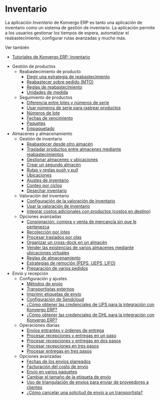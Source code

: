 # Inventario

La aplicación _Inventario_ de Konvergo ERP es tanto una aplicación de inventario como
un sistema de gestión de inventario. La aplicación permite a los usuarios
gestionar los tiempos de espera, automatizar el reabastecimiento, configurar
rutas avanzadas y mucho más.

<div class="alert alert-secondary">
<p class="alert-title">
Ver también</p><ul>
<li><p><a href="https://www.odoo.com/slides/inventory-24">Tutoriales de Konvergo ERP: Inventario</a></p></li>
</ul>
</div>

  * Gestión de productos
    * Reabastecimiento de producto
      * [Elegir una estrategia de reabastecimiento](inventory/product_management/product_replenishment/strategies)
      * [Reabastecer sobre pedido (MTO)](inventory/product_management/product_replenishment/mto)
      * [Reglas de reabastecimiento](inventory/product_management/product_replenishment/reordering_rules)
      * [Unidades de medida](inventory/product_management/product_replenishment/uom)
    * Seguimiento de productos
      * [Diferencia entre lotes y números de serie](inventory/product_management/product_tracking/differences)
      * [Usar números de serie para rastrear productos](inventory/product_management/product_tracking/serial_numbers)
      * [Números de lote](inventory/product_management/product_tracking/lots)
      * [Fechas de vencimiento](inventory/product_management/product_tracking/expiration_dates)
      * [Paquetes](inventory/product_management/product_tracking/package)
      * [Empaquetado](inventory/product_management/product_tracking/packaging)
  * Almacenes y almacenamiento
    * Gestión de inventario
      * [Reabastecer desde otro almacén](inventory/warehouses_storage/inventory_management/resupply_warehouses)
      * [Trasladar productos entre almacenes mediante reabastecimientos](inventory/warehouses_storage/inventory_management/warehouse_replenishment_transfer)
      * [Gestionar almacenes y ubicaciones](inventory/warehouses_storage/inventory_management/warehouses_locations)
      * [Crear un segundo almacén](inventory/warehouses_storage/inventory_management/create_a_second_warehouse)
      * [Rutas y reglas push y pull](inventory/warehouses_storage/inventory_management/use_routes)
      * [Ubicaciones](inventory/warehouses_storage/inventory_management/use_locations)
      * [Ajustes de inventario](inventory/warehouses_storage/inventory_management/count_products)
      * [Conteo por ciclos](inventory/warehouses_storage/inventory_management/cycle_counts)
      * [Desechar inventario](inventory/warehouses_storage/inventory_management/scrap_inventory)
    * Valoración del inventario
      * [Configuración de la valoración de inventario](inventory/warehouses_storage/inventory_valuation/inventory_valuation_config)
      * [Usar la valoración de inventario](inventory/warehouses_storage/inventory_valuation/using_inventory_valuation)
      * [Integrar costos adicionales con productos (costos en destino)](inventory/warehouses_storage/inventory_valuation/integrating_landed_costs)
    * Opciones avanzadas
      * [Consignación: compra y venta de mercancía sin que le pertenezca](inventory/warehouses_storage/advanced_operations_warehouse/owned_stock)
      * [Recolección por lotes](inventory/warehouses_storage/advanced_operations_warehouse/batch_transfers)
      * [Procesar traslados por olas](inventory/warehouses_storage/advanced_operations_warehouse/wave_transfers)
      * [Organizar un cross-dock en un almacén](inventory/warehouses_storage/advanced_operations_warehouse/cross_dock)
      * [Vender las existencias de varios almacenes mediante ubicaciones virtuales](inventory/warehouses_storage/advanced_operations_warehouse/stock_warehouses)
      * [Reglas de almacenamiento](inventory/warehouses_storage/advanced_operations_warehouse/putaway)
      * [Estrategias de remoción (PEPS, UEPS, LIFO)](inventory/warehouses_storage/advanced_operations_warehouse/removal)
      * [Preparación de varios pedidos](inventory/warehouses_storage/advanced_operations_warehouse/cluster_picking)
  * Envío y recepción
    * Configuración y ajustes
      * [Métodos de envío](inventory/shipping_receiving/setup_configuration/delivery_method)
      * [Transportistas externos](inventory/shipping_receiving/setup_configuration/third_party_shipper)
      * [Imprimir etiquetas de envío](inventory/shipping_receiving/setup_configuration/labels)
      * [Configuración de Sendcloud](inventory/shipping_receiving/setup_configuration/sendcloud_shipping)
      * [¿Cómo obtener las credenciales de UPS para la integración con Konvergo ERP?](inventory/shipping_receiving/setup_configuration/ups_credentials)
      * [¿Cómo obtener las credenciales de DHL para la integración con Konvergo ERP?](inventory/shipping_receiving/setup_configuration/dhl_credentials)
    * Operaciones diarias
      * [Envíos entrantes y órdenes de entrega](inventory/shipping_receiving/daily_operations/shipments_deliveries)
      * [Procesar recepciones y entregas en un paso](inventory/shipping_receiving/daily_operations/receipts_delivery_one_step)
      * [Procesar recepciones y entregas en dos pasos](inventory/shipping_receiving/daily_operations/receipts_delivery_two_steps)
      * [Procesar recepciones en tres pasos](inventory/shipping_receiving/daily_operations/receipts_three_steps)
      * [Procesar entregas en tres pasos](inventory/shipping_receiving/daily_operations/delivery_three_steps)
    * Opciones avanzadas
      * [Fechas de los envíos planeados](inventory/shipping_receiving/advanced_operations_shipping/scheduled_dates)
      * [Facturación del costo de envío](inventory/shipping_receiving/advanced_operations_shipping/invoicing)
      * [Envío en varios paquetes](inventory/shipping_receiving/advanced_operations_shipping/multipack)
      * [Cambiar el tamaño de la etiqueta de envío](inventory/shipping_receiving/advanced_operations_shipping/label_type)
      * [Uso de triangulación de envíos para enviar de proveedores a clientes](inventory/shipping_receiving/advanced_operations_shipping/dropshipping)
      * [¿Cómo cancelar una solicitud de envío a un transportista?](inventory/shipping_receiving/advanced_operations_shipping/cancel)

